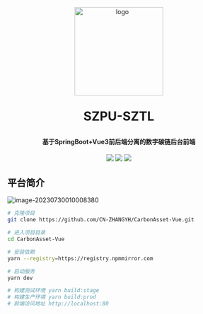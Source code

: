 <p align="center">
	<img alt="logo" src="https://blog-1304715799.cos.ap-nanjing.myqcloud.com/imgs/202307300101456.gif" style="width: 200px;heigth: 200px;">
</p>
<h1 align="center" style="margin: 30px 0 30px; font-weight: bold;">SZPU-SZTL</h1>
<h4 align="center">基于SpringBoot+Vue3前后端分离的数字碳链后台前端</h4>
<p align="center">
	<a href="https://gitee.com/y_project/RuoYi-Vue/stargazers"><img src="https://gitee.com/y_project/RuoYi-Vue/badge/star.svg?theme=dark"></a>
	<a href="https://gitee.com/y_project/RuoYi-Vue"><img src="https://img.shields.io/badge/RuoYi-v3.8.6-brightgreen.svg"></a>
	<a href="https://gitee.com/y_project/RuoYi-Vue/blob/master/LICENSE"><img src="https://img.shields.io/github/license/mashape/apistatus.svg"></a>
</p>



## 平台简介

![image-20230730010008380](https://blog-1304715799.cos.ap-nanjing.myqcloud.com/imgs/202307300100487.png)

```bash
# 克隆项目
git clone https://github.com/CN-ZHANGYH/CarbonAsset-Vue.git

# 进入项目目录
cd CarbonAsset-Vue

# 安装依赖
yarn --registry=https://registry.npmmirror.com

# 启动服务
yarn dev

# 构建测试环境 yarn build:stage
# 构建生产环境 yarn build:prod
# 前端访问地址 http://localhost:80
```

